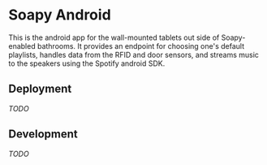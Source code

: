 Soapy Android
==

This is the android app for the wall-mounted tablets out side of Soapy-enabled
bathrooms. It provides an endpoint for choosing one's default playlists, handles data
from the RFID and door sensors, and streams music to the speakers using the Spotify
android SDK.

Deployment
--

*TODO*

Development
--

*TODO*

